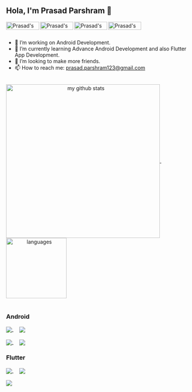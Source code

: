 ## Hola, I'm Prasad Parshram 👋


<a href="https://in.linkedin.com/in/prasad-parshram-32b7b2205">
  <img align="left" alt="Prasad's Linkdein" width="90px" height="22px" src="https://img.shields.io/badge/LinkedIn-0077B5?style=for-the-badge&logo=linkedin&logoColor=white" />
</a>
<a href="https://github.com/prasad-psp">
  <img align="left" alt="Prasad's Github" width="90px" height="22px" src="https://img.shields.io/badge/GitHub-100000?style=for-the-badge&logo=github&logoColor=white" />
</a>
<a href="https://www.instagram.com/prasad_psp_786/">
  <img align="left" alt="Prasad's Instagram" width="90px" height="22px" src="https://img.shields.io/badge/Instagram-E4405F?style=for-the-badge&logo=instagram&logoColor=white" />
</a>
<a href="https://www.facebook.com/prasad.parshram.5">
  <img align="left" alt="Prasad's Facebook" width="90px" height="22px" src="https://img.shields.io/badge/Facebook-1877F2?style=for-the-badge&logo=facebook&logoColor=white" />
</a>

<br/>
<br/>

- 👀 I’m working on Android Development.
- 🌱 I’m currently learning Advance Android Development and also Flutter App Development.
- 💞️ I’m looking to make more friends.
- 📫 How to reach me: prasad.parshram123@gmail.com
<br/>

<!-- status codes -->
<a align="center" href="https://github-readme-stats.vercel.app/api?username=prasad-psp&show_icons=true&theme=light">
 <img align="center" src="https://github-readme-stats.vercel.app/api?username=prasad-psp&show_icons=true&theme=light" alt="my github stats" width="420"/>
</a>
&nbsp;
&nbsp;
                             
<a align="center" href="https://github-readme-stats.vercel.app/api/top-langs/?username=prasad-psp&layout=compact&theme=light">
 <img align="center" src="https://github-readme-stats.vercel.app/api/top-langs/?username=prasad-psp&layout=compact&theme=light" alt="languages" height="165" />
</a>

<br/>
<br/>


<!-- Projects -->
### Android

<a align="center" href="https://github.com/prasad-psp/Android-Bluetooth-Library">
 <img align="center" src="https://github-readme-stats.vercel.app/api/pin/?username=prasad-psp&repo=Android-Bluetooth-Library&theme=light" />
</a>
&nbsp;
&nbsp;
                             
<a align="center" href="https://github.com/prasad-psp/Note-App">
 <img align="center" src="https://github-readme-stats.vercel.app/api/pin/?username=prasad-psp&repo=Note-App&theme=light" />
</a>

<br/>
<br/>

<a align="center" href="https://github.com/prasad-psp/News-App">
 <img align="center" src="https://github-readme-stats.vercel.app/api/pin/?username=prasad-psp&repo=News-App&theme=light" />
</a>
&nbsp;
&nbsp;
                             
<a align="center" href="https://github.com/prasad-psp/Material-UI">
 <img align="center" src="https://github-readme-stats.vercel.app/api/pin/?username=prasad-psp&repo=Material-UI&theme=light" />
</a>

<br/>

### Flutter
<a align="center" href="https://github.com/prasad-psp/FBeacon-Finder">
 <img align="center" src="https://github-readme-stats.vercel.app/api/pin/?username=prasad-psp&repo=FBeacon-Finder&theme=light" />
</a>
&nbsp;
&nbsp;

<a align="center" href="https://github.com/prasad-psp/FNote-App">
 <img align="center" src="https://github-readme-stats.vercel.app/api/pin/?username=prasad-psp&repo=FNote-App&theme=light" />
</a>

<br/>
<br/>

<a align="center" href="https://github.com/prasad-psp/30DaysOfFlutter">
 <img align="center" src="https://github-readme-stats.vercel.app/api/pin/?username=prasad-psp&repo=30DaysOfFlutter&theme=light" />
</a>

<br/>
<br/>

<!---
prasad-psp/prasad-psp is a ✨ special ✨ repository because its `README.md` (this file) appears on your GitHub profile.
You can click the Preview link to take a look at your changes.
--->
